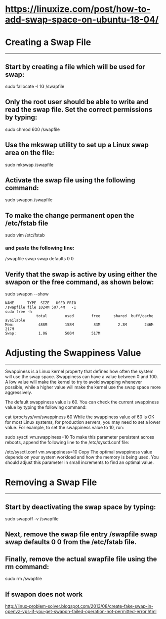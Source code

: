 # https://linuxize.com/post/how-to-add-swap-space-on-ubuntu-18-04/


# Creating a Swap File
---
## Start by creating a file which will be used for swap:
sudo fallocate -l 1G /swapfile

## Only the root user should be able to write and read the swap file. Set the correct permissions by typing:
sudo chmod 600 /swapfile

## Use the mkswap utility to set up a Linux swap area on the file:
sudo mkswap /swapfile

## Activate the swap file using the following command:
sudo swapon /swapfile

## To make the change permanent open the /etc/fstab file
sudo vim /etc/fstab

### and paste the following line:
/swapfile swap swap defaults 0 0

## Verify that the swap is active by using either the swapon or the free command, as shown below:
sudo swapon --show

```
NAME      TYPE  SIZE   USED PRIO
/swapfile file 1024M 507.4M   -1
sudo free -h
              total        used        free      shared  buff/cache   available
Mem:           488M        158M         83M        2.3M        246M        217M
Swap:          1.0G        506M        517M
```


# Adjusting the Swappiness Value
---

Swappiness is a Linux kernel property that defines how often the system will use the swap space. Swappiness can have a value between 0 and 100. A low value will make the kernel to try to avoid swapping whenever possible, while a higher value will make the kernel use the swap space more aggressively.

The default swappiness value is 60. You can check the current swappiness value by typing the following command:

cat /proc/sys/vm/swappiness
60
While the swappiness value of 60 is OK for most Linux systems, for production servers, you may need to set a lower value.
For example, to set the swappiness value to 10, run:

sudo sysctl vm.swappiness=10
To make this parameter persistent across reboots, append the following line to the /etc/sysctl.conf file:

/etc/sysctl.conf
vm.swappiness=10
Copy
The optimal swappiness value depends on your system workload and how the memory is being used. You should adjust this parameter in small increments to find an optimal value.


# Removing a Swap File
---

## Start by deactivating the swap space by typing:
sudo swapoff -v /swapfile

## Next, remove the swap file entry /swapfile swap swap defaults 0 0 from the /etc/fstab file.

## Finally, remove the actual swapfile file using the rm command:
sudo rm /swapfile


## If swapon does not work
http://linux-problem-solver.blogspot.com/2013/08/create-fake-swap-in-openvz-vps-if-you-get-swapon-failed-operation-not-permitted-error.html